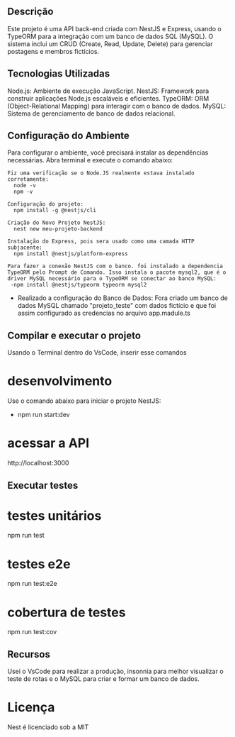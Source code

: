 ## Descrição
Este projeto é uma API back-end criada com NestJS e Express, usando o TypeORM para a integração com um banco de dados SQL (MySQL). O sistema inclui um CRUD (Create, Read, Update, Delete) para gerenciar postagens e membros fictícios.


## Tecnologias Utilizadas
Node.js: Ambiente de execução JavaScript.
NestJS: Framework para construir aplicações Node.js escaláveis e eficientes.
TypeORM: ORM (Object-Relational Mapping) para interagir com o banco de dados.
MySQL: Sistema de gerenciamento de banco de dados relacional.

## Configuração do Ambiente
Para configurar o ambiente, você precisará instalar as dependências necessárias. Abra
terminal e execute o comando abaixo:

    Fiz uma verificação se o Node.JS realmente estava instalado corretamente:
      node -v
      npm -v

    Configuração do projeto:
      npm install -g @nestjs/cli

    Criação do Novo Projeto NestJS:
      nest new meu-projeto-backend

    Instalação do Express, pois sera usado como uma camada HTTP subjacente:
      npm install @nestjs/platform-express

    Para fazer a conexão NestJS com o banco. foi instalado a dependencia TypeORM pelo Prompt de Comando. Isso instala o pacote mysql2, que é o driver MySQL necessário para o TypeORM se conectar ao banco MySQL:
     -npm install @nestjs/typeorm typeorm mysql2

  -  Realizado a configuração do Banco de Dados:
      Fora criado um banco de dados MySQL chamado "projeto_teste" com dados fictício e que foi assim configurado as credencias no arquivo app.madule.ts 

## Compilar e executar o projeto
Usando o Terminal dentro do VsCode, inserir esse comandos 

  # desenvolvimento
  Use o comando abaixo para iniciar o projeto NestJS:
  - npm run start:dev

  # acessar a API
  http://localhost:3000



## Executar testes
# testes unitários
npm run test

# testes e2e
npm run test:e2e

# cobertura de testes
npm run test:cov


## Recursos

Usei o VsCode para realizar a produção, insonnia para melhor visualizar o teste de rotas e o MySQL para criar e formar um banco de dados. 

# Licença
Nest é licenciado sob a MIT

